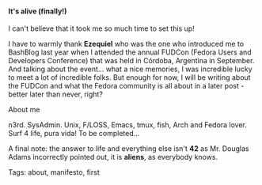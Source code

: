 #### It's alive (finally!)

I can't believe that it took me so much time to set this up!

I have to warmly thank **Ezequiel** who was the one who introduced me to BashBlog last year when I attended the annual FUDCon (Fedora Users and Developers Conference) that was held in Córdoba, Argentina in September. And talking about the event... what a nice memories, I was incredible lucky to meet a lot of incredible folks. But enough for now, I will be writing about the FUDCon and what the Fedora community is all about in a later post - better later than never, right?


About me

n3rd. SysAdmin. Unix, F/LOSS, Emacs, tmux, fish, Arch and Fedora lover. Surf 4 life, pura vida!
To be completed...

A final note: the answer to life and everything else isn't **42** as Mr. Douglas Adams incorrectly pointed out, it is **aliens**, as everybody knows.


Tags: about, manifesto, first
